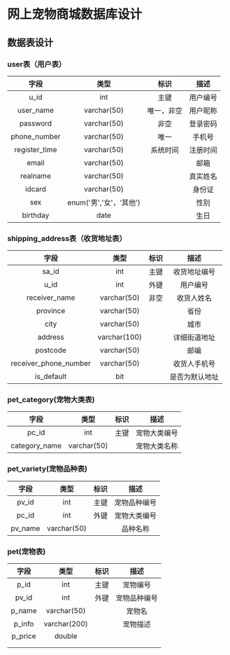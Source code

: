 # 网上宠物商城数据库设计

## 数据表设计

### user表（用户表）

|     字段      |    类型     |    标识    |   描述   |
| :-----------: | :---------: | :--------: | :------: |
|      u_id      |     int     |    主键    | 用户编号 |
|   user_name   | varchar(50) | 唯一，非空 | 用户昵称 |
|   password    | varchar(50) |    非空    | 登录密码 |
| phone_number  |  varchar(50)  |    唯一    |  手机号  |
| register_time | varchar(50) |  系统时间  | 注册时间 |
|  email   |       varchar(50)       |      |   邮箱   |
| realname |       varchar(50)       |      | 真实姓名 |
|  idcard  |       varchar(50)       |      |  身份证  |
|   sex    | enum('男','女'，‘其他’) |      |   性别   |
| birthday | date | | 生日 |

### shipping_address表（收货地址表）

|         字段          |     类型     | 标识 |      描述      |
| :-------------------: | :----------: | :--: | :------------: |
|         sa_id         |     int      | 主键 |  收货地址编号  |
|         u_id          |     int      | 外键 |    用户编号    |
|     receiver_name     | varchar(50)  | 非空 |   收货人姓名   |
|       province        | varchar(50)  |      |      省份      |
|         city          | varchar(50)  |      |      城市      |
|        address        | varchar(100) |      |  详细街道地址  |
|       postcode        | varchar(50)  |      |      邮编      |
| receiver_phone_number | varchar(50)  |      |  收货人手机号  |
|      is_default       |     bit      |      | 是否为默认地址 |

### pet_category(宠物大类表)

|     字段      |    类型     | 标识 |     描述     |
| :-----------: | :---------: | :--: | :----------: |
|     pc_id     |     int     | 主键 | 宠物大类编号 |
| category_name | varchar(50) |      | 宠物大类名称 |

### pet_variety(宠物品种表)

|  字段   |    类型     | 标识 |     描述     |
| :-----: | :---------: | :--: | :----------: |
|  pv_id  |     int     | 主键 | 宠物品种编号 |
|  pc_id  |     int     | 外键 | 宠物大类编号 |
| pv_name | varchar(50) |      |   品种名称   |

### pet(宠物表)

|  字段   |     类型     | 标识 |     描述     |
| :-----: | :----------: | :--: | :----------: |
|  p_id   |     int      | 主键 |   宠物编号   |
|  pv_id  |     int      | 外键 | 宠物品种编号 |
| p_name  | varchar(50)  |      |    宠物名    |
| p_info  | varchar(200) |      |   宠物描述   |
| p_price |    double    |      |              |
|         |              |      |              |
|         |              |      |              |


